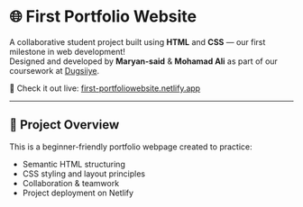 # 🌐 First Portfolio Website

A collaborative student project built using **HTML** and **CSS** — our first milestone in web development!  
Designed and developed by **Maryan-said** & **Mohamad Ali** as part of our coursework at [Dugsiiye](https://github.com/dugsiiyeinc).

🚀 Check it out live: [first-portfoliowebsite.netlify.app](https://first-portfoliowebsite.netlify.app)

---

## 📖 Project Overview

This is a beginner-friendly portfolio webpage created to practice:
- Semantic HTML structuring
- CSS styling and layout principles
- Collaboration & teamwork
- Project deployment on Netlify
